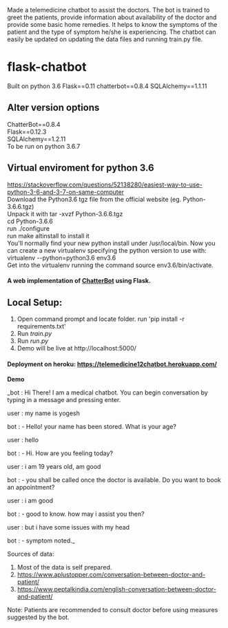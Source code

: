 Made a telemedicine chatbot to assist the doctors. The bot is trained to greet the patients, provide information about availability of the doctor and provide some basic home remedies. It helps to know the symptoms of the patient and the type of symptom he/she is experiencing. The chatbot can easily be updated on updating the data files and running train.py file.

# flask-chatbot
Built on python 3.6
Flask==0.11
chatterbot==0.8.4
SQLAlchemy==1.1.11

## Alter version options
ChatterBot==0.8.4 <br />
Flask==0.12.3<br />
SQLAlchemy==1.2.11<br />
To be run on python 3.6.7

## Virtual enviroment for python 3.6
https://stackoverflow.com/questions/52138280/easiest-way-to-use-python-3-6-and-3-7-on-same-computer
 <br /> 
Download the Python3.6 tgz file from the official website (eg. Python-3.6.6.tgz) <br /> 
Unpack it with tar -xvzf Python-3.6.6.tgz <br /> 
cd Python-3.6.6 <br /> 
run ./configure <br /> 
run make altinstall to install it  <br /> 
You'll normally find your new python install under /usr/local/bin. Now you can create a new virtualenv specifying the python version to use with:
 <br /> 
virtualenv --python=python3.6 env3.6 <br /> 
Get into the virtualenv running the command source env3.6/bin/activate. <br /> 


#### A web implementation of [ChatterBot](https://github.com/gunthercox/ChatterBot) using Flask.

## Local Setup:
 1. Open command prompt and locate folder. run 'pip install -r requirements.txt'
 2. Run *train.py*
 3. Run *run.py*
 4. Demo will be live at http://localhost:5000/
 
 #### Deployment on heroku: https://telemedicine12chatbot.herokuapp.com/

**Demo**

_bot : Hi There! I am a medical chatbot. You can begin conversation by typing in a message and pressing enter.

user : my name is yogesh

bot : - Hello! your name has been stored. What is your age?

user : hello

bot : - Hi. How are you feeling today?

user : i am 19 years old, am good

bot : - you shall be called once the doctor is available. Do you want to book an appointment?

user : i am good

bot : - good to know. how may i assist you then?

user : but i have some issues with my head

bot : - symptom noted._

Sources of data:
1. Most of the data is self prepared.
2. https://www.aplustopper.com/conversation-between-doctor-and-patient/
3. https://www.peptalkindia.com/english-conversation-between-doctor-and-patient/
  
  Note: Patients are recommended to consult doctor before using measures suggested by the bot.
